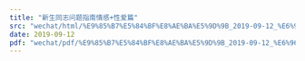 ```yaml
---
title: "新生同志问题指南情感+性爱篇"
src: "wechat/html/%E9%85%B7%E5%84%BF%E8%AE%BA%E5%9D%9B_2019-09-12_%E6%96%B0%E7%94%9F%E5%90%8C%E5%BF%97%E9%97%AE%E9%A2%98%E6%8C%87%E5%8D%97%E6%83%85%E6%84%9F%2B%E6%80%A7%E7%88%B1%E7%AF%87.html"
date: 2019-09-12
pdf: "wechat/pdf/%E9%85%B7%E5%84%BF%E8%AE%BA%E5%9D%9B_2019-09-12_%E6%96%B0%E7%94%9F%E5%90%8C%E5%BF%97%E9%97%AE%E9%A2%98%E6%8C%87%E5%8D%97%E6%83%85%E6%84%9F%2B%E6%80%A7%E7%88%B1%E7%AF%87.pdf"
---
```


